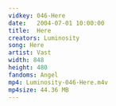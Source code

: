 ```yaml
---
vidkey: 046-Here
date:   2004-07-01 10:00:00
title:  Here
creators: Luminosity
song: Here
artist: Vast
width: 848
height: 480
fandoms: Angel
mp4: Luminosity-046-Here.m4v
mp4size: 44.36 MB
---
```


  <div>
  
  </div>
  